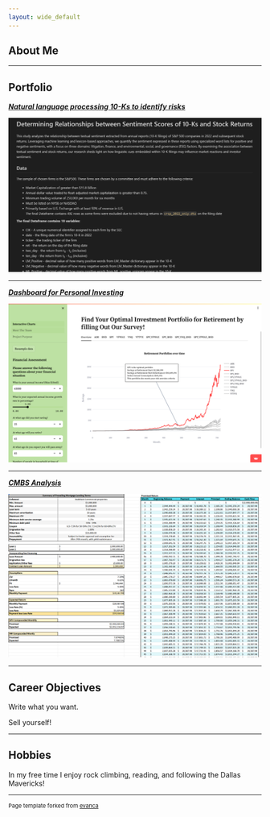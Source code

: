 ```yaml
---
layout: wide_default
---
```



## About Me

<!-- Upload your own photo and change the path -->

---

## Portfolio

<!-- You can link to other websites, PDFs in this repo, and other pages in this repo -->

_**[Natural language processing 10-Ks to identify risks](report/report.md)**_


<img src="images/midterm_preview.png?raw=true"/>

---

_**[Dashboard for Personal Investing](https://github.com/justinreed23/Older-Smarter-Richer)**_

<img src="images/final_project.png?raw=true"/>

---

_**[CMBS Analysis](https://docs.google.com/spreadsheets/d/1tY39zP4y5nhT6FaoxKuNhOq1p1Mw3gwI/edit?usp=sharing&ouid=109519357807786670026&rtpof=true&sd=true)**_

<img src="images/cmo_preview.png?raw=true"/>

---

## Career Objectives

Write what you want. 

Sell yourself!

---

## Hobbies

In my free time I enjoy rock climbing, reading, and following the Dallas Mavericks!

---
<p style="font-size:11px">Page template forked from <a href="https://github.com/evanca/quick-portfolio">evanca</a></p>
<!-- Remove above link if you don't want to attibute -->
